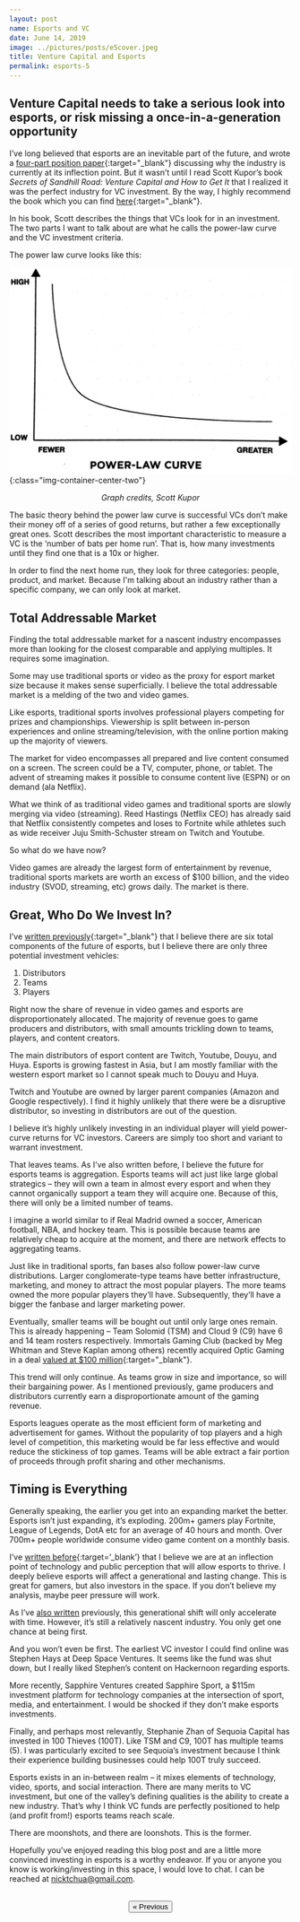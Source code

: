 ```yaml
---
layout: post
name: Esports and VC
date: June 14, 2019
image: ../pictures/posts/e5cover.jpeg
title: Venture Capital and Esports
permalink: esports-5
---
```

## Venture Capital needs to take a serious look into esports, or risk missing a once-in-a-generation opportunity

I’ve long believed that esports are an inevitable part of the future, and wrote a [four-part position paper](/esports-1){:target="_blank"} discussing why the industry is currently at its inflection point. But it wasn’t until I read Scott Kupor’s book *Secrets of Sandhill Road: Venture Capital and How to Get It* that I realized it was the perfect industry for VC investment. By the way, I highly recommend the book which you can find [here](https://www.amazon.com/Secrets-Sand-Hill-Road-Venture/dp/059308358X){:target="_blank"}.

In his book, Scott describes the things that VCs look for in an investment. The two parts I want to talk about are what he calls the power-law curve and the VC investment criteria.

The power law curve looks like this:

![](/pictures/posts/bp6powerlaw.png){:class="img-container-center-two"}
*<center>Graph credits, Scott Kupor</center>*

The basic theory behind the power law curve is successful VCs don’t make their money off of a series of good returns, but rather a few exceptionally great ones. Scott describes the most important characteristic to measure a VC is the ‘number of bats per home run’. That is, how many investments until they find one that is a 10x or higher. 

In order to find the next home run, they look for three categories: people, product, and market. Because I'm talking about an industry rather than a specific company, we can only look at market.

<div class="divider"></div>

## Total Addressable Market

<!-- Finding the total addressable market for a nascent industry is more than looking for the closest comparable and applying multiples. It takes some imagination.

Some may use traditional sports or video as a proxy for the market size of esports. Superficially, it makes sense. Like esports, traditional sports have professional players competing for prizes and championships. Viewership is split between in-person experiences and online streaming/television, with the online portion making up the majority of viewers. 

Video encompasses prepared and live content consumed on a screen. The screen can be a TV, computer, or phone. The advent of streaming makes it possible to consume content on demand (ala Netflix) or live (ESPN) anywhere and anytime. 

What we think of as traditional video games and traditional sports are slowly merging via video (streaming etc). Esports will also eat into Netflix’s market share, so I believe the true addressable market is a combination of the sports and video markets. Esports will compete in the broader market for attention. -->

Finding the total addressable market for a nascent industry encompasses more than looking for the closest comparable and applying multiples. It requires some imagination. 

Some may use traditional sports or video as the proxy for esport market size because it makes sense superficially. I believe the total addressable market is a melding of the two and video games.

Like esports, traditional sports involves professional players competing for prizes and championships. Viewership is split between in-person experiences and online streaming/television, with the online portion making up the majority of viewers. 

The market for video encompasses all prepared and live content consumed on a screen. The screen could be a TV, computer, phone, or tablet. The advent of streaming makes it possible to consume content live (ESPN) or on demand (ala Netflix). 

What we think of as traditional video games and traditional sports are slowly merging via video (streaming). Reed Hastings (Netflix CEO) has already said that Netflix consistently competes and loses to Fortnite while athletes such as wide receiver Juju Smith-Schuster stream on Twitch and Youtube. 

So what do we have now?

Video games are already the largest form of entertainment by revenue, traditional sports markets are worth an excess of $100 billion, and the video industry (SVOD, streaming, etc) grows daily. The market is there.

<div class="divider"></div>

## Great, Who Do We Invest In?

I’ve [written previously](/esports-4){:target="_blank"} that I believe there are six total components of the future of esports, but I believe there are only three potential investment vehicles:

1. Distributors
2. Teams
3. Players

Right now the share of revenue in video games and esports are disproportionately allocated. The majority of revenue goes to game producers and distributors, with small amounts trickling down to teams, players, and content creators. 

The main distributors of esport content are Twitch, Youtube, Douyu, and Huya. Esports is growing fastest in Asia, but I am mostly familiar with the western esport market so I cannot speak much to Douyu and Huya. 

Twitch and Youtube are owned by larger parent companies (Amazon and Google respectively). I find it highly unlikely that there were be a disruptive distributor, so investing in distributors are out of the question.

I believe it’s highly unlikely investing in an individual player will yield power-curve returns for VC investors. Careers are simply too short and variant to warrant investment.

That leaves teams. As I’ve also written before, I believe the future for esports teams is aggregation. Esports teams will act just like large global strategics – they will own a team in almost every esport and when they cannot organically support a team they will acquire one. Because of this, there will only be a limited number of teams.

I imagine a world similar to if Real Madrid owned a soccer, American football, NBA, and hockey team. This is possible because teams are relatively cheap to acquire at the moment, and there are network effects to aggregating teams. 

Just like in traditional sports, fan bases also follow power-law curve distributions. Larger conglomerate-type teams have better infrastructure, marketing, and money to attract the most popular players. The more teams owned the more popular players they’ll have. Subsequently, they’ll have a bigger the fanbase and larger marketing power. 

Eventually, smaller teams will be bought out until only large ones remain. This is already happening – Team Solomid (TSM) and Cloud 9 (C9) have 6 and 14 team rosters respectively. Immortals Gaming Club (backed by Meg Whitman and Steve Kaplan among others) recently acquired Optic Gaming in a deal [valued at $100 million](https://venturebeat.com/2019/06/12/immortals-esports-acquires-optic-gaming-owner-infinite-sports-entertainment/){:target="_blank"}.

This trend will only continue. As teams grow in size and importance, so will their bargaining power. As I mentioned previously, game producers and distributors currently earn a disproportionate amount of the gaming revenue. 

Esports leagues operate as the most efficient form of marketing and advertisement for games. Without the popularity of top players and a high level of competition, this marketing would be far less effective and would reduce the stickiness of top games. Teams will be able extract a fair portion of proceeds through profit sharing and other mechanisms. 

<div class="divider"></div>

## Timing is Everything

Generally speaking, the earlier you get into an expanding market the better. Esports isn’t just expanding, it’s exploding. 200m+ gamers play Fortnite, League of Legends, DotA etc for an average of 40 hours and month. Over 700m+ people worldwide consume video game content on a monthly basis. 

I’ve [written before](/esports-2){:target=’_blank’} that I believe we are at an inflection point of technology and public perception that will allow esports to thrive. I deeply believe esports will affect a generational and lasting change. This is great for gamers, but also investors in the space. If you don’t believe my analysis, maybe peer pressure will work.

As I’ve [also written](/esports-2) previously, this generational shift will only accelerate with time. However, it’s still a relatively nascent industry. You only get one chance at being first. 

And you won’t even be first. The earliest VC investor I could find online was Stephen Hays at Deep Space Ventures. It seems like the fund was shut down, but I really liked Stephen’s content on Hackernoon regarding esports.

More recently, Sapphire Ventures created Sapphire Sport, a $115m investment platform for technology companies at the intersection of sport, media, and entertainment. I would be shocked if they don’t make esports investments.

Finally, and perhaps most relevantly, Stephanie Zhan of Sequoia Capital has invested in 100 Thieves (100T). Like TSM and C9, 100T has multiple teams (5). I was particularly excited to see Sequoia’s investment because I think their experience building businesses could help 100T truly succeed. 

Esports exists in an in-between realm – it mixes elements of technology, video, sports, and social interaction. There are many merits to VC investment, but one of the valley’s defining qualities is the ability to create a new industry. That’s why I think VC funds are perfectly positioned to help (and profit from!) esports teams reach scale. 

There are moonshots, and there are loonshots. This is the former. 

Hopefully you’ve enjoyed reading this blog post and are a little more convinced investing in esports is a worthy endeavor. If you or anyone you know is working/investing in this space, I would love to chat. I can be reached at nicktchua@gmail.com.

<div class="divider"></div>

<br>
<center><a href="/esports-4"><button class="btn-no-outline">&laquo; Previous</button></a>
</center> 

<!-- ## The Market For Attention

Esports is a tech disruption for entertainment like Netflix was for video. In fact, I believe that esports is disrupting the entire video category as well. In a world of abundance, the most valuable finite resource is attention. 

Facebook competes for your attention with Youtube, and each app on your phone fights for your time and attention. For a while, video games competed with television in completely separate categories. You either turned on the television or you turned on your console/PC. With the advent of esports and streaming, this dichotomy is changing. 

Until recently, video games could only be consumed actively (I define active as an activity where your participation changes the outcome of the event, I explain more in an article here). Because video games can be consumed passively the act of turning on a TV no longer precludes people from consuming video games.  -->


